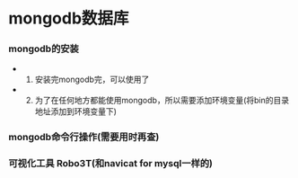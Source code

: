 # mongodb数据库

### mongodb的安装
 - 1. 安装完mongodb完，可以使用了
 - 2. 为了在任何地方都能使用mongodb，所以需要添加环境变量(将bin的目录地址添加到环境变量下)

### mongodb命令行操作(需要用时再查) 

### 可视化工具 Robo3T(和navicat for mysql一样的)

